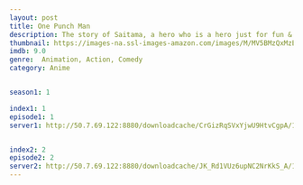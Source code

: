 ```yaml
---
layout: post
title: One Punch Man
description: The story of Saitama, a hero who is a hero just for fun & can defeat his enemies with a single punch.
thumbnail: https://images-na.ssl-images-amazon.com/images/M/MV5BMzQxMzE5NzM2NV5BMl5BanBnXkFtZTgwMDQ4NTUyNzE@._V1_QL50_SY1000_CR0,0,693,1000_AL_.jpg
imdb: 9.0
genre:  Animation, Action, Comedy
category: Anime


season1: 1

index1: 1
episode1: 1
server1: http://50.7.69.122:8880/downloadcache/CrGizRqSVxYjwU9HtvCgpA/1505060311/m7j61inc64f0.html.mp4/One-Punch-Man-Episode-1.mp4


index2: 2
episode2: 2
server2: http://50.7.69.122:8880/downloadcache/JK_Rd1VUz6upNC2NrKkS_A/1505061239/ej3epp0k8svi.html.mp4/One-Punch-Man-Episode-2.mp4
---
```

